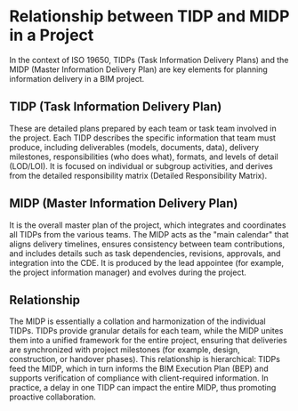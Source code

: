 # Relationship between TIDP and MIDP in a Project

In the context of ISO 19650, TIDPs (Task Information Delivery Plans) and the MIDP (Master Information Delivery Plan) are key elements for planning information delivery in a BIM project.

## TIDP (Task Information Delivery Plan)
These are detailed plans prepared by each team or task team involved in the project. Each TIDP describes the specific information that team must produce, including deliverables (models, documents, data), delivery milestones, responsibilities (who does what), formats, and levels of detail (LOD/LOI). It is focused on individual or subgroup activities, and derives from the detailed responsibility matrix (Detailed Responsibility Matrix).

## MIDP (Master Information Delivery Plan)
It is the overall master plan of the project, which integrates and coordinates all TIDPs from the various teams. The MIDP acts as the "main calendar" that aligns delivery timelines, ensures consistency between team contributions, and includes details such as task dependencies, revisions, approvals, and integration into the CDE. It is produced by the lead appointee (for example, the project information manager) and evolves during the project.

## Relationship
The MIDP is essentially a collation and harmonization of the individual TIDPs. TIDPs provide granular details for each team, while the MIDP unites them into a unified framework for the entire project, ensuring that deliveries are synchronized with project milestones (for example, design, construction, or handover phases). This relationship is hierarchical: TIDPs feed the MIDP, which in turn informs the BIM Execution Plan (BEP) and supports verification of compliance with client-required information. In practice, a delay in one TIDP can impact the entire MIDP, thus promoting proactive collaboration.